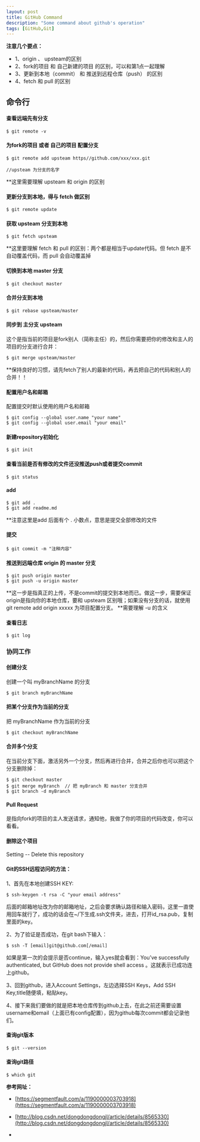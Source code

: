 ```yaml
---
layout: post
title: GitHub Command
description: "Some command about github's operation"
tags: [GitHub,Git]
---
```


**注意几个要点：**
+ 1、origin 、 upsteam的区别
+ 2、fork的项目 和 自己新建的项目 的区别，可以和第1点一起理解
+ 3、更新到本地（commit） 和 推送到远程仓库（push） 的区别
+ 4、fetch 和 pull 的区别

## 命令行

#### 查看远端先有分支
```
$ git remote -v
```

#### 为fork的项目 或者 自己的项目 配置分支
```
$ git remote add upsteam https//github.com/xxx/xxx.git

//upsteam 为分支的名字
```

**这里需要理解 upsteam 和 origin 的区别

#### 更新分支到本地，得与 fetch 做区别
```
$ git remote update
```

#### 获取 upsteam 分支到本地
```
$ git fetch upsteam
```
**这里要理解 fetch 和 pull 的区别：两个都是相当于update代码。但 fetch 是不自动覆盖代码，而 pull 会自动覆盖掉

#### 切换到本地 master 分支
```
$ git checkout master
```

#### 合并分支到本地
```
$ git rebase upsteam/master
```

#### 同步到 主分支 upsteam
这个是指当前的项目是fork别人（简称主任）的，然后你需要把你的修改和主人的项目的分支进行合并：
```
$ git merge upsteam/master
```
**保持良好的习惯，请先fetch了别人的最新的代码，再去把自己的代码和别人的合并！！

#### 配置用户名和邮箱
配置提交时默认使用的用户名和邮箱
```
$ git config --global user.name "your name"
$ git config --global user.email "your email"
```

#### 新建repository初始化
```
$ git init
```

#### 查看当前是否有修改的文件还没推送push或者提交commit
```
$ git status
```

#### add
```
$ git add .
$ git add readme.md
```
**注意这里是add 后面有个 . 小数点，意思是提交全部修改的文件

#### 提交
```
$ git commit -m "注释内容"
```

#### 推送到远端仓库 origin 的 master 分支
```
$ git push origin master
$ git push -u origin master
```
**这一步是指真正的上传，不是commit的提交到本地而已。做这一步，需要保证origin是指向你的本地仓库，要和 upsteam 区别哦；如果没有分支的话，就使用 git remote add origin xxxxx 为项目配置分支。
**需要理解 -u 的含义

#### 查看日志
```
$ git log
```

### 协同工作

#### 创建分支
创建一个叫 myBranchName 的分支
```
$ git branch myBranchName
```

#### 把某个分支作为当前的分支
把 myBranchName 作为当前的分支
```
$ git checkout myBranchName
```

#### 合并多个分支
在当前分支下面，激活另外一个分支，然后再进行合并，合并之后你也可以把这个分支删除掉：
```
$ git checkout master
$ git merge myBranch  // 把 myBranch 和 master 分支合并
$ git branch -d myBranch
```

#### Pull Request
是指向fork的项目的主人发送请求，通知他，我做了你的项目的代码改变，你可以看看。

#### 删除这个项目
Setting -- Delete this repository

#### Git的SSH远程访问的方法：
1、首先在本地创建SSH KEY:
```
$ ssh-keygen -t rsa -C "your email address"
```
后面的邮箱地址改为你的邮箱地址，之后会要求确认路径和输入密码，这里一直使用回车就行了，成功的话会在~/下生成.ssh文件夹，进去，打开id_rsa.pub，复制里面的key。

2、为了验证是否成功，在git bash下输入：
```
$ ssh -T [email]git@github.com[/email]
```
如果是第一次的会提示是否continue，输入yes就会看到：You’ve successfully authenticated, but GitHub does not provide shell access 。这就表示已成功连上github。

3、回到github，进入Account Settings，左边选择SSH Keys，Add SSH Key,title随便填，粘贴key。

4、接下来我们要做的就是把本地仓库传到github上去，在此之前还需要设置username和email（上面已有config配置），因为github每次commit都会记录他们。





#### 查询git版本
```
$ git --version
```

#### 查询git路径
```
$ which git
```

**参考网址：**
+ [https://segmentfault.com/a/1190000003703918](https://segmentfault.com/a/1190000003703918)

+ [http://blog.csdn.net/dongdongdongjl/article/details/8565330](http://blog.csdn.net/dongdongdongjl/article/details/8565330)

+ ````[怎样在github上协同开发](http://blog.csdn.net/koffuxu/article/details/39010803)